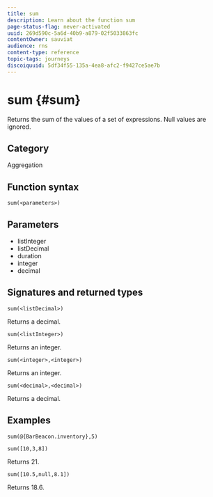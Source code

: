 ```yaml
---
title: sum
description: Learn about the function sum
page-status-flag: never-activated
uuid: 269d590c-5a6d-40b9-a879-02f5033863fc
contentOwner: sauviat
audience: rns
content-type: reference
topic-tags: journeys
discoiquuid: 5df34f55-135a-4ea8-afc2-f9427ce5ae7b
---
```


# sum {#sum}

Returns the sum of the values of a set of expressions. Null values are ignored.

## Category

Aggregation

## Function syntax

`sum(<parameters>)`

## Parameters

* listInteger
* listDecimal
* duration
* integer
* decimal

## Signatures and returned types

`sum(<listDecimal>)`

Returns a decimal.

`sum(<listInteger>)`

Returns an integer.

`sum(<integer>,<integer>)`

Returns an integer.

`sum(<decimal>,<decimal>)`

Returns a decimal.

## Examples

`sum(@{BarBeacon.inventory},5)`

`sum([10,3,8])`

Returns 21.

`sum([10.5,null,8.1])`

Returns 18.6.
